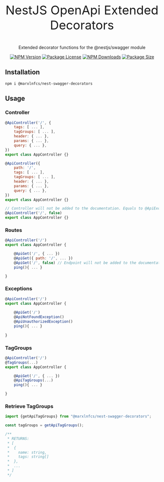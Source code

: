 <p align="center" style="font-size: 40px;">NestJS OpenApi Extended Decorators</p>

<p align="center">Extended decorator functions for the @nestjs/swagger module</p>
<p align="center">
    <a href="https://www.npmjs.com/package/@marxlnfcs/nest-swagger-decorators" target="_blank"><img src="https://img.shields.io/npm/v/@marxlnfcs/nest-swagger-decorators.svg" alt="NPM Version" /></a>
    <a href="https://www.npmjs.com/package/@marxlnfcs/nest-swagger-decorators" target="_blank"><img src="https://img.shields.io/npm/l/@marxlnfcs/nest-swagger-decorators.svg" alt="Package License" /></a>
    <a href="https://www.npmjs.com/package/@marxlnfcs/nest-swagger-decorators" target="_blank"><img src="https://img.shields.io/npm/dm/@marxlnfcs/nest-swagger-decorators.svg" alt="NPM Downloads" /></a>
    <a href="https://www.npmjs.com/package/@marxlnfcs/nest-swagger-decorators" target="_blank"><img src="https://img.shields.io/bundlephobia/min/@marxlnfcs/nest-swagger-decorators?label=size" alt="Package Size" /></a>
</p>

## Installation
```
npm i @marxlnfcs/nest-swagger-decorators
```

## Usage
### Controller
```javascript
@ApiController('/', {
    tags: [ ... ],
    tagGroups: [ ... ],
    header: { ... },
    params: { ... },
    query: { ... },
})
export class AppController {}

@ApiController({
    path: '/',
    tags: [ ... ],
    tagGroups: [ ... ],
    header: { ... },
    params: { ... },
    query: { ... },
})
export class AppController {}

// Controller will not be added to the documentation. Equals to @ApiExcludeController
@ApiController('/', false)
export class AppController {}
```

### Routes
```javascript
@ApiController('/')
export class AppController {

    @ApiGet('/', { ... })
    @ApiGet({ path: '/', ... })
    @ApiGet('/', false) // Endpoint will not be added to the documentation. Equals to @ApiExcludeEndpoint
    ping(){ ... }

}
```

### Exceptions
```javascript
@ApiController('/')
export class AppController {
    
    @ApiGet('/')
    @ApiNotFoundException()
    @ApiUnauthorizedException()
    ping(){ ... }
    
}
```

### TagGroups
```javascript
@ApiController('/')
@TagGroups(...)
export class AppController {

	@ApiGet('/', { ... })
    @ApiTagGroups(...)
	ping(){ ... }

}
```

### Retrieve TagGroups
```javascript
import {getApiTagGroups} from "@marxlnfcs/nest-swagger-decorators";

const tagGroups = getApiTagGroups();

/**
 * RETURNS:
 * [
 *  {
 *    name: string,
 *    tags: string[]
 *  },
 *  ...
 * ]
 */
```